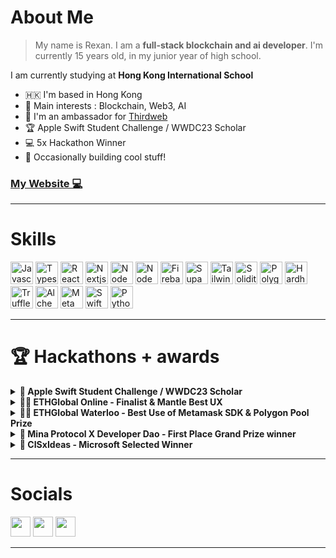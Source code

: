 # About Me 
   
> My name is Rexan. I am a **full-stack blockchain and ai developer**.  I'm currently 15 years old, in my junior year of high school.

I am currently studying at **Hong Kong International School** 

* 🇭🇰 I'm based in Hong Kong 
* 🧠 Main interests : Blockchain, Web3, AI
* 👋 I'm an ambassador for <a href="https://thirdweb.com/" target="_blank" rel="noreferrer">Thirdweb</a>
* 🏆 Apple Swift Student Challenge / WWDC23 Scholar
* 💻 5x Hackathon Winner
* 🧩 Occasionally building cool stuff!
 
### [My Website 💻](https://www.linktr.ee/rexanwong)

---

# Skills

<p align="left">
<a href="https://developer.mozilla.org/en-US/docs/Web/JavaScript" target="_blank" rel="noreferrer"><img src="https://raw.githubusercontent.com/danielcranney/readme-generator/main/public/icons/skills/javascript-colored.svg" width="36" height="36" alt="Javascript" /></a>
<a href="https://www.typescriptlang.org/" target="_blank" rel="noreferrer"><img src="https://raw.githubusercontent.com/danielcranney/readme-generator/main/public/icons/skills/typescript-colored.svg" width="36" height="36" alt="Typescript" /></a>
<a href="https://reactjs.org/" target="_blank" rel="noreferrer"><img src="https://raw.githubusercontent.com/danielcranney/readme-generator/main/public/icons/skills/react-colored.svg" width="36" height="36" alt="React" /></a>
<a href="https://nextjs.org/" target="_blank" rel="noreferrer"><img src="https://raw.githubusercontent.com/danielcranney/readme-generator/main/public/icons/skills/nextjs.svg" width="36" height="36" alt="Nextjs" /></a>
<a href="https://nodejs.org/en/" target="_blank" rel="noreferrer"><img src="https://raw.githubusercontent.com/danielcranney/readme-generator/main/public/icons/skills/nodejs-colored.svg" width="36" height="36" alt="NodeJS" /></a>
<a href="https://vitejs.dev/" target="_blank" rel="noreferrer"><img src="https://raw.githubusercontent.com/danielcranney/readme-generator/main/public/icons/skills/vite-colored.svg" width="36" height="36" alt="NodeJS" /></a>
<a href="https://firebase.google.com/" target="_blank" rel="noreferrer"><img src="https://raw.githubusercontent.com/danielcranney/readme-generator/main/public/icons/skills/firebase-colored.svg" width="36" height="36" alt="Firebase" /></a>
<a href="https://supabase.com/" target="_blank" rel="noreferrer"><img src="https://raw.githubusercontent.com/danielcranney/readme-generator/main/public/icons/skills/supabase-colored.svg" width="36" height="36" alt="Supabase" /></a>
<a href="https://tailwindcss.com/" target="_blank" rel="noreferrer"><img src="https://raw.githubusercontent.com/danielcranney/readme-generator/main/public/icons/skills/tailwindcss-colored.svg" width="36" height="36" alt="Tailwindcss" /></a>
<a href="https://soliditylang.org/" target="_blank" rel="noreferrer"><img src="https://raw.githubusercontent.com/danielcranney/readme-generator/main/public/icons/skills/ethereum-colored.svg" width="36" height="36" alt="Solidity" /></a>
<a href="https://polygon.technology/" target="_blank" rel="noreferrer"><img src="https://raw.githubusercontent.com/danielcranney/readme-generator/main/public/icons/skills/polygon-colored.svg" width="36" height="36" alt="Polygon" /></a>
<a href="https://hardhat.org/" target="_blank" rel="noreferrer"><img src="https://raw.githubusercontent.com/danielcranney/readme-generator/main/public/icons/skills/hardhat-colored.svg" width="36" height="36" alt="Hardhat" /></a>
<a href="https://trufflesuite.com/" target="_blank" rel="noreferrer"><img src="https://raw.githubusercontent.com/danielcranney/readme-generator/main/public/icons/skills/truffle-colored.svg" width="36" height="36" alt="Truffle" /></a>
<a href="https://alchemy.com/" target="_blank" rel="noreferrer"><img src="https://raw.githubusercontent.com/danielcranney/readme-generator/main/public/icons/skills/alchemy-colored.svg" width="36" height="36" alt="Alchemy" /></a>
<a href="https://metamask.io/" target="_blank" rel="noreferrer"><img src="https://raw.githubusercontent.com/danielcranney/readme-generator/main/public/icons/skills/metamask-colored.svg" width="36" height="36" alt="Metamask" /></a>
<a href="https://developer.apple.com/swift/" target="_blank" rel="noreferrer"><img src="https://raw.githubusercontent.com/danielcranney/readme-generator/main/public/icons/skills/swift-colored.svg" width="36" height="36" alt="Swift" /></a>
<a href="https://www.python.org/" target="_blank" rel="noreferrer"><img src="https://raw.githubusercontent.com/danielcranney/readme-generator/main/public/icons/skills/python-colored.svg" width="36" height="36" alt="Python" /></a>
</p>

---

# 🏆 Hackathons + awards

<details>
<summary><b>🥇 Apple Swift Student Challenge / WWDC23 Scholar</b></summary>
<p>

- [Github Repo](https://www.github.com/rexanwong/photorush)
- [Twitter Announcement](https://twitter.com/rexan_wong/status/1656085283836940288)
- The Swift Student Challenge at WWDC (Worldwide Developers Conference) is an annual competition organized by Apple to celebrate the ingenuity and expertise of student developers using Swift.
- Apple picks around 300 applications out of a pool of more than 10,000+ applicants to win, and I was one of the 300 applicants to win the challenge
- I built an iOS app/game that challenges users to find an image of a random word generated by the app in their photo album, then used machine learning models to verify that the image being selected matches the random word.

</p>
</details>

<details>
<summary><b>🥇🥇 ETHGlobal Online - Finalist & Mantle Best UX</b></summary>
<p>

- [Github Repo](https://www.github.com/rexanwong/koinu)
- [Project Details](https://ethglobal.com/showcase/koinu-x8ced)
- Online hackathon, biggest Ethereum based hackathon, hosted by ETHGlobal
- Focused on building Ethereum based applications with different bounties' tools and technologies
- I built an npm library that allows developers to include a cross chain experience within their dapps
- This project was selected as a finalist project, along with 9 other finalist projects, out of 500 projects.
- This project also won Mantle's Best UX award

</p>
</details>

<details>
<summary><b>🥇🥇 ETHGlobal Waterloo - Best Use of Metamask SDK & Polygon Pool Prize</b></summary>
<p>

- [Github Repo](https://www.github.com/rexanwong/videre)
- [Project Details](https://ethglobal.com/showcase/videre-wk314)
- In person hackathon at Waterloo, CA, hosted by ETHGlobal
- Focused on building Ethereum based applications with different bounties' tools and technologies
- Worked with 2 University of Waterloo students, our project won the Best Use of Metamask SDK & Polygon Pool Prize
- We built a Video-sharing platform powered by ERC-6551 tokenbound-accounts, empowering the content creator economy through advertisers' staking in smart contracts.

</p>
</details>

<details>
<summary><b>🥇 Mina Protocol X Developer Dao - First Place Grand Prize winner</b></summary>
<p>

- [Github Repo](https://www.github.com/rexanwong/zk-protest)
- [Twitter Announcement](https://twitter.com/rexan_wong/status/1681156987143462912)
- Online hackathon hosted by Mina Protocol and Developer Dao
- Focused on building zero-knowledge applications on Mina Protocol with SnarkyJS
- My project won first place of the Grand Prize award, the best overall project
- I built a privacy-focused decentralized zkApp that aims to enable anonymous and secure protests where participants can join and support various causes while preserving their privacy.

</p>
</details>


<details>
<summary><b>🥇 CISxIdeas - Microsoft Selected Winner</b></summary>
<p>

- [Github Repo](https://www.github.com/rexanwong/synthesis)
- Online hackathon hosted by the Chinese International School, sponsored by Microsoft
- Focused on building around the topic of how Artificial Intelligence can be used to solve problems related to sustainability.
- My project won the Microsoft Selected Winner award
- One of the problems related to sustainability is the lack of education among the general public about the topic. So I built an AI video generator that generates videos about sustainability topics.

</p>
</details>



---

# Socials

<p align="left"> <a href="https://www.twitter.com/rexan_wong" target="_blank" rel="noreferrer"><img src="https://raw.githubusercontent.com/danielcranney/readme-generator/main/public/icons/socials/twitter.svg" width="32" height="32" /></a> <a href="https://www.instagram.com/rexanwonger" target="_blank" rel="noreferrer"><img src="https://raw.githubusercontent.com/danielcranney/readme-generator/main/public/icons/socials/instagram.svg" width="32" height="32" /></a> <a href="https://www.linkedin.com/in/rexan-wong-5522b7214/" target="_blank" rel="noreferrer"><img src="https://raw.githubusercontent.com/danielcranney/readme-generator/main/public/icons/socials/linkedin.svg" width="32" height="32" /></a></p>

---



